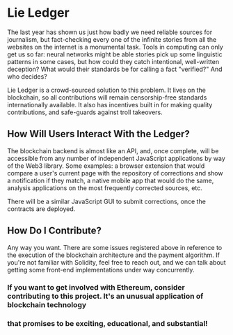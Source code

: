# Lie Ledger

The last year has shown us just how badly we need reliable sources for journalism, but fact-checking every one of the infinite stories
from all the websites on the internet is a monumental task. Tools in computing can only get us so far: neural networks might be able stories
pick up some linguistic patterns in some cases, but how could they catch intentional, well-written deception? What would their standards be
for calling a fact "verified?" And who decides?

Lie Ledger is a crowd-sourced solution to this problem. It lives on the blockchain, so all contributions will remain censorship-free standards
internationally available. It also has incentives built in for making quality contributions, and safe-guards against troll takeovers.

## How Will Users Interact With the Ledger?

The blockchain backend is almost like an API, and, once complete, will be accessible from any number of independent JavaScript applications
by way of the Web3 library. Some examples: a browser extension that would compare a user's current page with the repository of corrections and
show a notification if they match, a native mobile app that would do the same, analysis applications on the most frequently corrected sources, etc.

There will be a similar JavaScript GUI to submit corrections, once the contracts are deployed.

## How Do I Contribute?

Any way you want. There are some issues registered above in reference to the execution of the blockchain architecture and the payment algorithm.
If you're not familiar with Solidity, feel free to reach out, and we can talk about getting some front-end implementations under way concurrently.

### If you want to get involved with Ethereum, consider contributing to this project. It's an unusual application of blockchain technology
### that promises to be exciting, educational, and substantial!
